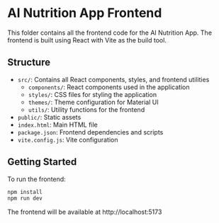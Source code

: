 # AI Nutrition App Frontend

This folder contains all the frontend code for the AI Nutrition App. The frontend is built using React with Vite as the build tool.

## Structure

- `src/`: Contains all React components, styles, and frontend utilities
  - `components/`: React components used in the application
  - `styles/`: CSS files for styling the application
  - `themes/`: Theme configuration for Material UI
  - `utils/`: Utility functions for the frontend
- `public/`: Static assets
- `index.html`: Main HTML file
- `package.json`: Frontend dependencies and scripts
- `vite.config.js`: Vite configuration

## Getting Started

To run the frontend:

```bash
npm install
npm run dev
```

The frontend will be available at http://localhost:5173

